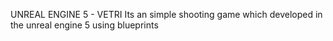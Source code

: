 UNREAL ENGINE 5 - VETRI
Its an simple shooting game which developed in the unreal engine 5 using blueprints 
